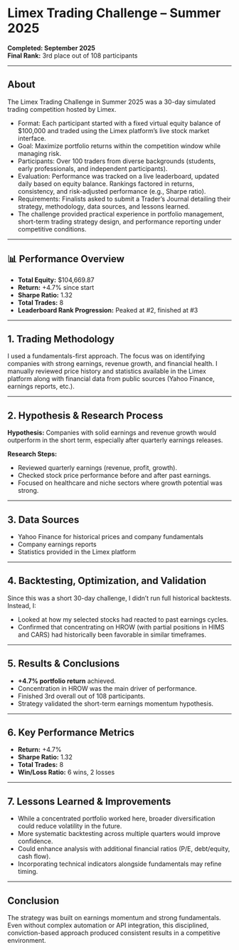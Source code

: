
# Limex Trading Challenge – Summer 2025  
**Completed: September 2025**  
**Final Rank:** 3rd place out of 108 participants  

---

## About

The Limex Trading Challenge in Summer 2025 was a 30-day simulated trading competition hosted by Limex.
- Format: Each participant started with a fixed virtual equity balance of $100,000 and traded using the Limex platform’s live stock market interface.
- Goal: Maximize portfolio returns within the competition window while managing risk.
- Participants: Over 100 traders from diverse backgrounds (students, early professionals, and independent participants).
- Evaluation: Performance was tracked on a live leaderboard, updated daily based on equity balance. Rankings factored in returns, consistency, and risk-adjusted performance (e.g., Sharpe ratio).
- Requirements: Finalists asked to submit a Trader’s Journal detailing their strategy, methodology, data sources, and lessons learned.
- The challenge provided practical experience in portfolio management, short-term trading strategy design, and performance reporting under competitive conditions.

---

## 📊 Performance Overview
- **Total Equity:** $104,669.87  
- **Return:** +4.7% since start  
- **Sharpe Ratio:** 1.32  
- **Total Trades:** 8  
- **Leaderboard Rank Progression:** Peaked at #2, finished at #3  

---

## 1. Trading Methodology
I used a fundamentals-first approach. The focus was on identifying companies with strong earnings, revenue growth, and financial health. I manually reviewed price history and statistics available in the Limex platform along with financial data from public sources (Yahoo Finance, earnings reports, etc.).  

---

## 2. Hypothesis & Research Process
**Hypothesis:** Companies with solid earnings and revenue growth would outperform in the short term, especially after quarterly earnings releases.  

**Research Steps:**
- Reviewed quarterly earnings (revenue, profit, growth).  
- Checked stock price performance before and after past earnings.  
- Focused on healthcare and niche sectors where growth potential was strong.  

---

## 3. Data Sources
- Yahoo Finance for historical prices and company fundamentals  
- Company earnings reports  
- Statistics provided in the Limex platform  

---

## 4. Backtesting, Optimization, and Validation
Since this was a short 30-day challenge, I didn’t run full historical backtests. Instead, I:  
- Looked at how my selected stocks had reacted to past earnings cycles.  
- Confirmed that concentrating on HROW (with partial positions in HIMS and CARS) had historically been favorable in similar timeframes.  

---

## 5. Results & Conclusions
- **+4.7% portfolio return** achieved.  
- Concentration in HROW was the main driver of performance.  
- Finished 3rd overall out of 108 participants.  
- Strategy validated the short-term earnings momentum hypothesis.  

---

## 6. Key Performance Metrics
- **Return:** +4.7%  
- **Sharpe Ratio:** 1.32  
- **Total Trades:** 8  
- **Win/Loss Ratio:** 6 wins, 2 losses  

---

## 7. Lessons Learned & Improvements
- While a concentrated portfolio worked here, broader diversification could reduce volatility in the future.  
- More systematic backtesting across multiple quarters would improve confidence.  
- Could enhance analysis with additional financial ratios (P/E, debt/equity, cash flow).  
- Incorporating technical indicators alongside fundamentals may refine timing.  

---


## Conclusion
The strategy was built on earnings momentum and strong fundamentals. Even without complex automation or API integration, this disciplined, conviction-based approach produced consistent results in a competitive environment.

